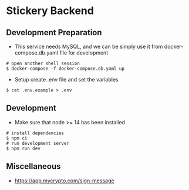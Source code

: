 # Stickery Backend

## Development Preparation
- This service needs MySQL, and we can be simply use it from docker-compose.db.yaml file for development
```shell
# open another shell session
$ docker-compose -f docker-compose.db.yaml up
```

- Setup create .env file and set the variables
```shell
$ cat .env.example > .env 
```

## Development
- Make sure that node >= 14 has been installed
```shell
# install dependencies
$ npm ci
# run development server
$ npm run dev
```

## Miscellaneous
- https://app.mycrypto.com/sign-message
